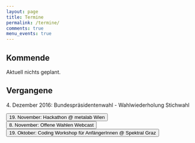 ```yaml
---
layout: page
title: Termine
permalink: /termine/
comments: true
menu_events: true
---
```


<div>

<h2>Kommende</h2>
Aktuell nichts geplant.

<h2>Vergangene</h2>
<p class="button-border-black">4. Dezember 2016: Bundespräsidentenwahl - Wahlwiederholung Stichwahl</p>
<a href="/termine/hackathon-metalab" title="Hackathon Metalab"><button class="button-border-red">19. November: Hackathon @ metalab Wien</button></a>
<a href="/termine/webcast-1" title="Offene Wahlen Webcast"><button class="button-border-red">8. November: Offene Wahlen Webcast</button></a>
<a href="/termine/workshop-spektral" title="Coding Workshop Spektral"><button class="button-border-red">19. Oktober: Coding Workshop für AnfängerInnen @ Spektral Graz</button></a>

</div>
